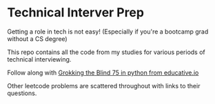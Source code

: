 # Technical Interver Prep

Getting a role in tech is not easy! (Especially if you're a bootcamp grad without a CS degree)

This repo contains all the code from my studies for various periods of technical interviewing.

Follow along with [Grokking the Blind 75 in python from educative.io](https://www.educative.io/path/blind-75-in-python)

Other leetcode problems are scattered throughout with links to their questions.
